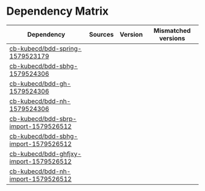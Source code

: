 # Dependency Matrix

Dependency | Sources | Version | Mismatched versions
---------- | ------- | ------- | -------------------
[cb-kubecd/bdd-spring-1579523179](https://github.com/cb-kubecd/bdd-spring-1579523179.git) |  | []() | 
[cb-kubecd/bdd-sbhg-1579524306](https://github.com/cb-kubecd/bdd-sbhg-1579524306.git) |  | []() | 
[cb-kubecd/bdd-gh-1579524306](https://github.com/cb-kubecd/bdd-gh-1579524306.git) |  | []() | 
[cb-kubecd/bdd-nh-1579524306](https://github.com/cb-kubecd/bdd-nh-1579524306.git) |  | []() | 
[cb-kubecd/bdd-sbrp-import-1579526512](https://github.com/cb-kubecd/bdd-sbrp-import-1579526512.git) |  | []() | 
[cb-kubecd/bdd-sbhg-import-1579526512](https://github.com/cb-kubecd/bdd-sbhg-import-1579526512.git) |  | []() | 
[cb-kubecd/bdd-ghfjxy-import-1579526512](https://github.com/cb-kubecd/bdd-ghfjxy-import-1579526512.git) |  | []() | 
[cb-kubecd/bdd-nh-import-1579526512](https://github.com/cb-kubecd/bdd-nh-import-1579526512.git) |  | []() | 
